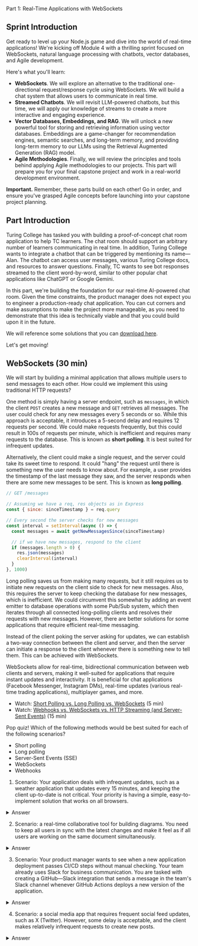 Part 1: Real-Time Applications with WebSockets

## Sprint Introduction

Get ready to level up your Node.js game and dive into the world of real-time applications! We're kicking off Module 4 with a thrilling sprint focused on WebSockets, natural language processing with chatbots, vector databases, and Agile development.

Here's what you'll learn:

- **WebSockets**. We will explore an alternative to the traditional one-directional request/response cycle using WebSockets. We will build a chat system that allows users to communicate in real time.
- **Streamed Chatbots**. We will revisit LLM-powered chatbots, but this time, we will apply our knowledge of streams to create a more interactive and engaging experience.
- **Vector Databases, Embeddings, and RAG**. We will unlock a new powerful tool for storing and retrieving information using vector databases. Embeddings are a game-changer for recommendation engines, semantic searches, and long-term memory, and providing long-term memory to our LLMs using the Retrieval Augmented Generation (RAG) model.
- **Agile Methodologies**. Finally, we will review the principles and tools behind applying Agile methodologies to our projects. This part will prepare you for your final capstone project and work in a real-world development environment.

**Important.** Remember, these parts build on each other! Go in order, and ensure you've grasped Agile concepts before launching into your capstone project planning.

## Part Introduction

Turing College has tasked you with building a proof-of-concept chat room application to help TC learners. The chat room should support an arbitrary number of learners communicating in real time. In addition, Turing College wants to integrate a chatbot that can be triggered by mentioning its name— Alan. The chatbot can access user messages, various Turing College docs, and resources to answer questions. Finally, TC wants to see bot responses streamed to the client word-by-word, similar to other popular chat applications like ChatGPT or Google Gemini.

In this part, we're building the foundation for our real-time AI-powered chat room. Given the time constraints, the product manager does not expect you to engineer a production-ready chat application. You can cut corners and make assumptions to make the project more manageable, as you need to demonstrate that this idea is technically viable and that you could build upon it in the future.

We will reference some solutions that you can [download here](https://drive.google.com/file/d/1nNnHPElmQ6-EPIOfZqTbwU3qHU2PsmqE/view?usp=drive_link).

Let's get moving!

## WebSockets (30 min)

We will start by building a minimal application that allows multiple users to send messages to each other. How could we implement this using traditional HTTP requests?

One method is simply having a server endpoint, such as `messages`, in which the client `POST` creates a new message and `GET` retrieves all messages. The user could check for any new messages every 5 seconds or so. While this approach is acceptable, it introduces a 5-second delay and requires 12 requests per second. We could make requests frequently, but this could result in 100s of requests per minute, which is inefficient and requires many requests to the database. This is known as **short polling**. It is best suited for infrequent updates.

Alternatively, the client could make a single request, and the server could take its sweet time to respond. It could "hang" the request until there is something new the user needs to know about. For example, a user provides the timestamp of the last message they saw, and the server responds when there are some new messages to be sent. This is known as **long polling**.

```js
// GET /messages

// Assuming we have a req, res objects as in Express
const { since: sinceTimestamp } = req.query

// Every second the server checks for new messages
const interval = setInterval(async () => {
  const messages = await getNewMessagesSince(sinceTimestamp)

  // if we have new messages, respond to the client
  if (messages.length > 0) {
    res.json(messages)
    clearInterval(interval)
  }
}, 1000)
```

Long polling saves us from making many requests, but it still requires us to initiate new requests on the client side to check for new messages. Also, this requires the server to keep checking the database for new messages, which is inefficient. We could circumvent this somewhat by adding an event emitter to database operations with some Pub/Sub system, which then iterates through all connected long-polling clients and resolves their requests with new messages. However, there are better solutions for some applications that require efficient real-time messaging.

Instead of the client poking the server asking for updates, we can establish a two-way connection between the client and server, and then the server can initiate a response to the client whenever there is something new to tell them. This can be achieved with WebSockets.

WebSockets allow for real-time, bidirectional communication between web clients and servers, making it well-suited for applications that require instant updates and interactivity. It is beneficial for chat applications (Facebook Messenger, Instagram DMs), real-time updates (various real-time trading applications), multiplayer games, and more.

- Watch: [Short Polling vs. Long Polling vs. WebSockets](https://www.youtube.com/watch?v=ZBM28ZPlin8) (5 min)
- Watch: [Webhooks vs. WebSockets vs. HTTP Streaming (and Server-Sent Events)](https://www.youtube.com/watch?v=6RvlKYgRFYQ) (15 min)

Pop quiz! Which of the following methods would be best suited for each of the following scenarios?

- Short polling
- Long polling
- Server-Sent Events (SSE)
- WebSockets
- Webhooks

1. Scenario: Your application deals with infrequent updates, such as a weather application that updates every 15 minutes, and keeping the client up-to-date is not critical. Your priority is having a simple, easy-to-implement solution that works on all browsers.

<details>
  <summary>Answer</summary>

  **Short polling** is the most straightforward method to implement and is suitable for infrequent updates.
</details>

2. Scenario: a real-time collaborative tool for building diagrams. You need to keep all users in sync with the latest changes and make it feel as if all users are working on the same document simultaneously.

<details>
  <summary>Answer</summary>

  WebSockets are the most efficient way to keep all users in sync with the latest changes.
</details>

3. Scenario: Your product manager wants to see when a new application deployment passes CI/CD steps without manual checking. Your team already uses Slack for business communication. You are tasked with creating a GitHub—Slack integration that sends a message in the team's Slack channel whenever GitHub Actions deploys a new version of the application.

<details>
  <summary>Answer</summary>

  Webhooks. Once GitHub finishes the deployment job, it can send a POST request to your server, sending a message to the Slack channel.
</details>

4. Scenario: a social media app that requires frequent social feed updates, such as X (Twitter). However, some delay is acceptable, and the client makes relatively infrequent requests to create new posts.

<details>
  <summary>Answer</summary>

  Long polling or Server-Sent Events (SSE) for the feed updates. Regular HTTP requests for sending new messages.
</detail>

## Exercise: Proof-of-concept chat application (1.5 hours)

WebSockets sound like a good start for our chat application. However, we are unsure whether this is the right tech for our project. Instead of committing to a full chat application, we will build a proof-of-concept application to see if WebSockets is the right tech for our project. While you are free to structure your project however you like, for this guided series of exercises, we will use a bare minimum structure:

- No frameworks
- No build tools
- No databases or data persistence (at least for now)
- No user authentication
- No styling
- Minimal to no automated testing
- No CI/CD pipeline

We recommend starting with only two source files:

- `index.html` for the front end
- `server.js` for the back end, though you can use TypeScript if you prefer; we can even use plain JavaScript with some JSDoc types for this proof-of-concept.

You aim to build a page demonstrating how multiple visitors can chat in a single chat room. Any visitor can type in a message and send it to all other visitors on the chat page. You can test this behavior by opening multiple tabs in your browser or using separate browsers. You should be able to send a message in one tab and see it immediately appear in every other tab.

**Note.** WebSockets establish a long-lived connection between the client and server. If the connection is lost at any point, the client cannot send or receive messages. You will need to refresh the page to re-establish the connection. Alternatively, you can implement a reconnection mechanism, a common practice in professional applications.

**Note.** You do not need to preserve data between server restarts or clients refreshing the page and losing their color and username.

Recommended resources:

- Read: ["Simple server" example using Node ws package](https://github.com/websockets/ws?tab=readme-ov-file#simple-server) (5 min)
- Read: [Writing WebSocket client applications](https://developer.mozilla.org/en-US/docs/Web/API/WebSockets_API/Writing_WebSocket_client_applications) (10 min)

We recommend using the following steps:

1. Create a new directory for the project, for example, "chat".
2. `npm init -y && npm pkg set type="module"` to create a new `package.json` file with `type` set to `module`. This will allow us to use ES6 modules without TypeScript.
3. `npm i ws` to install a simple, low-level WebSockets package.
4. Create a `server.js` file using the "Simple server" ws example. Use some random 4-digit port, for example, `8080`.
5. Run `node server.js` to run the file. You must close the server (`Ctrl/Cmd` + `C`) and start it again if you change something. Alternatively, you can install the `nodemon` package to restart the server.
6. Create a new index.html file that tries to connect to the server using WebSockets through `ws://localhost:8080`. Open this `index.html` file in your browser. You can use the VS Code "Live Server" extension to serve the file or open it as a file in your browser. Here is the minimal client implementation:

```html
<!DOCTYPE html>
<html>
  <head>
    <title>Turing Chat</title>
  </head>

  <body>
    <h1>Turing Chat</h1>
  </body>

  <script>
    const ws = new WebSocket('ws://localhost:8080')

    ws.onopen = () => {
      console.log('Hello, browser console!')
    }

    ws.onmessage = (event) => {
      console.log('Server says:', event.data)
    }
  </script>
</html>
```

7. Ensure your server can see the client's messages and vice versa. For a possible solution, you can now check the `1-chat` in the provided code examples.
8. Remove the dummy test messages sent between the client and server. Let's build the actual chat functionality.
9. Implement the following flow:
 - Allow the client to type a message in an `input` or a `textarea` inside a `form`.
 - Once the client submits the form, send it to the server (do not forget to add an `event.preventDefault()` to prevent the form from refreshing the page).
 - The server should then broadcast this message back to the client.
 - Once the client receives the message, it should appended to some chat HTML element.

If this works correctly, you should see the message you sent to appear in the browser tab from which you sent it. Try to open multiple tabs and see if the message appears in all of them. At this point, this should not work yet.

You can check the intermediate solution in the `2-chat` folder.

10. How could you **send the message to all connected clients**? Once you send a message in one tab, it should be immediately visible in all other tabs. You can check the `3-chat` folder for a possible solution.

**Tip.** While there is nothing wrong with using the `console` in this prototyping stage, this approach will become cumbersome sooner or later. If you only need to know what is being sent and received, you can inspect requests on the client side using the browser's developer tools. In your browser's developer tools, you can use the "Network" tab to see the WebSocket connection and the messages sent and received. In browsers, such as Chrome and Firefox, it is categorized as "WS" or "WebSocket".

## Exercise: Multiple clients (1 hour)

While our chat app works on multiple tabs, it does not distinguish between users. We will add a simple feature to assign each user a random username and color. This will allow us to see who is sending each message. In an actual application, we would use authentication to assign the correct user to each connection, but for a PoC project, it is a secondary detail.

**Task.** Implement the following flow:

1. Once a client connects to the server, the client is assigned a random username and color. In an actual application, we would use real Turing College usernames, but now, we can use randomly generated usernames.

- You can generate a random 6-letter string, such as `jandoe` for a random username.
- You do not need to enforce the uniqueness of colors and usernames. It is OK if two clients get the same color or, even in an unlikely event, the same username.
- For easier styling, you can use [HTML color names](https://www.w3schools.com/tags/ref_colornames.asp), such as `Red`, `Aquamarine`, `SlateBlue`, etc.
- Clients should not be able to provide their username or color; the server should assign and fully manage it. The server can use a simple array to keep track of colors and usernames.

2. Once a learner sends a message, it is displayed in the chat with their color in every client's chat. So, if a server assigns a color `Red` to a user `jandoe`, every message from `jandoe` should be displayed in red.

At this point, you should consider:
- sending JSON objects instead of plain text messages. This will allow you to send additional information, such as the color of the message;
- creating an additional JS file in the server if you find your `server.js` file getting too messy or mixing multiple concerns.

You can see a possible solution in the `4-chat` folder.

## Exercise: Adding a chatbot (3 hours)

Now that we have a simple chat application let's add a chatbot to assist learners by answering their questions.

The chatbot will be a server-managed participant in the chat. It will be able to respond to messages from learners as if they were any other chatter. However, we do not want to trigger the chatbot whenever a user sends a message. We only want to trigger the chatbot when a learner directs a message at it, for example, by mentioning its name or starting the message with "Alan."

**Task.** Update your current chat application to fulfill the following requirements:

1. Once a learner sends a message directed at Alan, the chatbot should respond with a message. You could check if that message contains the word "Alan" or try to implement a more sophisticated way to detect if the message is directed at the chatbot.
2. Chatbot has some relevant context in the system prompt/preamble, so it knows its name and goal.
3. The bot should have access to the message history (for example, 10 last messages) to provide relevant responses. You can do this by storing the chat history on the server side and providing it to the bot when it generates a response.
4. The bot's messages should be distinguishable from user messages in the front end. You can add a different background color, border, or anything else to clarify that the message is from the bot.

You can build this feature with any LLM model you like. Here are a few options:

- Free, though throttled and slightly slow to respond - [Cohere](https://cohere.com). [Cohere API npm package](https://www.npmjs.com/package/cohere-ai). For Cohere, you can use the [chat](https://docs.cohere.com/reference/chat) or [generate](https://docs.cohere.com/reference/generate) endpoints.
- Paid, but offers $5 credit after verifying a phone number, which should be enough for this project - [Anthropic](https://www.anthropic.com/) (uses Claude). [Anthropic API npm package](https://www.npmjs.com/package/@anthropic-ai/sdk). You can use the [messages](https://docs.anthropic.com/claude/reference/messages_post) or [text completion](https://docs.anthropic.com/claude/reference/complete_post) endpoints.
- Paid - [OpenAI](https://platform.openai.com). [OpenAI API npm package](https://www.npmjs.com/package/openai). For OpenAI GPT models, you can use the [Chat Completions API](https://platform.openai.com/docs/guides/text-generation/chat-completions-api?lang=node.js).

Chatbot services are quickly evolving, so the links or terms provided may not be up to date. If so, please let us know about that on the Turing College Discord channel!

We recommend practicing some OOP (or functional) patterns that would allow you to easily switch between the two models if you decide to do so. The ability to change a particular service provider is a good practice, and it leads to more flexible and reusable code. The method you choose does not need to be perfect, but you should try to make it at least a bit flexible so you would not need to rewrite the entire bot logic if you switch to a different service provider.

**Hint.** Not all APIs support multiple chat participants. You might need to do some "hacky" workarounds to make this work.

**Solution.** Once you complete this step and can converse with multiple users and the chatbot, you can check the `5-chat` folder for a possible solution.

## Exercise: Streaming LLM chatbot responses (2 hours)

While our bot can respond to messages, we must wait for the chatbot service to generate the entire response before sending it back to the client. This is not ideal, as the response can take a few seconds to generate. Luckily for us, most LLM models support streaming responses in small chunks.

So, instead of waiting for the entire chatbot response, we will send the response to the client word by word (or, more precisely, token by token). This will allow the client to display the response as it is being generated, providing a more interactive and engaging experience.

OpenAI, Anthropic, and Cohere all support streaming responses. You can check the respective API documentation and their npm packages for more information on how to achieve this.

**Task.** Update your chatbot to stream its responses to the client. The client should display the response as it is being generated. You can assume that the chunks will be streamed in order. You can skip handling tricky cases, such as handling timeouts. This would be necessary in an actual application, but it is optional for this proof-of-concept.

**Solution.** You can review the solution in the `6-chat` folder.

In the next part, we will enhance this chatbot with more features.

# Directions for further research (2 hours+)

- How could you use WebSockets with an Express application?
- What is Socket.io, and how does it compare to using the `ws` package?
- We have not touched upon one similar technology, Server-Sent Events (SSE). How does it compare to WebSockets?
- What are some limitations or drawbacks of using WebSockets? What would happen if you wanted to use WebSockets with lots of Node instances?
- Would you consider WebSockets as stateful or stateless communication? Why?
